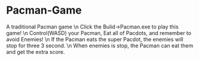 # Pacman-Game
A traditional Pacman game \n
Click the Bulid->Pacman.exe to play this game! \n
Control(WASD) your Pacman, Eat all of Pacdots, and remember to avoid Enemies! \n
If the Pacman eats the super Pacdot, the enemies will stop for three 3 second. \n
When enemies is stop, the Pacman can eat them and get the extra score.
